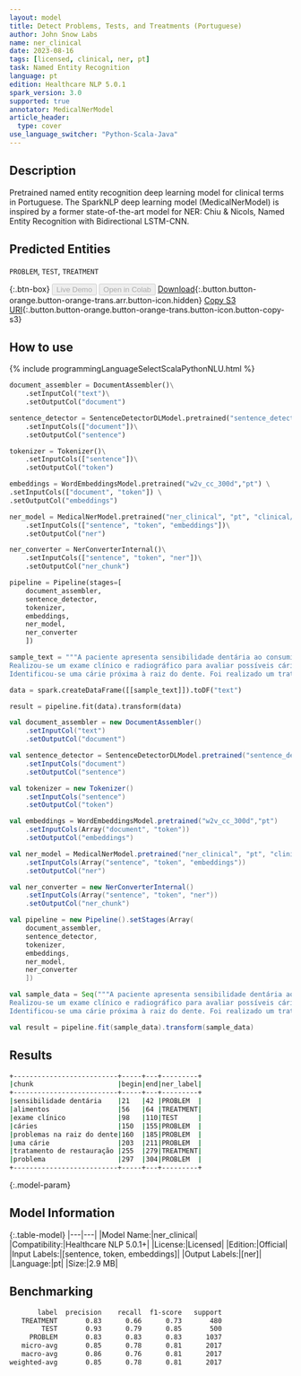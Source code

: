 ```yaml
---
layout: model
title: Detect Problems, Tests, and Treatments (Portuguese)
author: John Snow Labs
name: ner_clinical
date: 2023-08-16
tags: [licensed, clinical, ner, pt]
task: Named Entity Recognition
language: pt
edition: Healthcare NLP 5.0.1
spark_version: 3.0
supported: true
annotator: MedicalNerModel
article_header:
  type: cover
use_language_switcher: "Python-Scala-Java"
---
```


## Description

Pretrained named entity recognition deep learning model for clinical terms in Portuguese. The SparkNLP deep learning model (MedicalNerModel) is inspired by a former state-of-the-art model for NER: Chiu & Nicols, Named Entity Recognition with Bidirectional LSTM-CNN.

## Predicted Entities

`PROBLEM`, `TEST`, `TREATMENT`

{:.btn-box}
<button class="button button-orange" disabled>Live Demo</button>
<button class="button button-orange" disabled>Open in Colab</button>
[Download](https://s3.amazonaws.com/auxdata.johnsnowlabs.com/clinical/models/ner_clinical_pt_5.0.1_3.0_1692216634922.zip){:.button.button-orange.button-orange-trans.arr.button-icon.hidden}
[Copy S3 URI](s3://auxdata.johnsnowlabs.com/clinical/models/ner_clinical_pt_5.0.1_3.0_1692216634922.zip){:.button.button-orange.button-orange-trans.button-icon.button-copy-s3}

## How to use



<div class="tabs-box" markdown="1">
{% include programmingLanguageSelectScalaPythonNLU.html %}
  
```python
document_assembler = DocumentAssembler()\
    .setInputCol("text")\
    .setOutputCol("document")

sentence_detector = SentenceDetectorDLModel.pretrained("sentence_detector_dl", "en")\
    .setInputCols(["document"])\
    .setOutputCol("sentence")

tokenizer = Tokenizer()\
    .setInputCols(["sentence"])\
    .setOutputCol("token")

embeddings = WordEmbeddingsModel.pretrained("w2v_cc_300d","pt") \
.setInputCols(["document", "token"]) \
.setOutputCol("embeddings")

ner_model = MedicalNerModel.pretrained("ner_clinical", "pt", "clinical/models")\
    .setInputCols(["sentence", "token", "embeddings"])\
    .setOutputCol("ner")

ner_converter = NerConverterInternal()\
    .setInputCols(["sentence", "token", "ner"])\
    .setOutputCol("ner_chunk")

pipeline = Pipeline(stages=[
    document_assembler, 
    sentence_detector,
    tokenizer,
    embeddings,
    ner_model,
    ner_converter   
    ])

sample_text = """A paciente apresenta sensibilidade dentária ao consumir alimentos quentes e frios.
Realizou-se um exame clínico e radiográfico para avaliar possíveis cáries ou problemas na raiz do dente.
Identificou-se uma cárie próxima à raiz do dente. Foi realizado um tratamento de restauração para resolver o problema."""

data = spark.createDataFrame([[sample_text]]).toDF("text")

result = pipeline.fit(data).transform(data)
```
```scala
val document_assembler = new DocumentAssembler()
    .setInputCol("text")
    .setOutputCol("document")

val sentence_detector = SentenceDetectorDLModel.pretrained("sentence_detector_dl", "en")
    .setInputCols("document")
    .setOutputCol("sentence")

val tokenizer = new Tokenizer()
    .setInputCols("sentence")
    .setOutputCol("token")

val embeddings = WordEmbeddingsModel.pretrained("w2v_cc_300d","pt")
    .setInputCols(Array("document", "token"))
    .setOutputCol("embeddings")

val ner_model = MedicalNerModel.pretrained("ner_clinical", "pt", "clinical/models")
    .setInputCols(Array("sentence", "token", "embeddings"))
    .setOutputCol("ner")

val ner_converter = new NerConverterInternal()
    .setInputCols(Array("sentence", "token", "ner"))
    .setOutputCol("ner_chunk")

val pipeline = new Pipeline().setStages(Array(
    document_assembler, 
    sentence_detector,
    tokenizer,
    embeddings,
    ner_model,
    ner_converter   
    ])

val sample_data = Seq("""A paciente apresenta sensibilidade dentária ao consumir alimentos quentes e frios.
Realizou-se um exame clínico e radiográfico para avaliar possíveis cáries ou problemas na raiz do dente.
Identificou-se uma cárie próxima à raiz do dente. Foi realizado um tratamento de restauração para resolver o problema.""").toDS.toDF("text")

val result = pipeline.fit(sample_data).transform(sample_data)
```
</div>

## Results

```bash
+--------------------------+-----+---+---------+
|chunk                     |begin|end|ner_label|
+--------------------------+-----+---+---------+
|sensibilidade dentária    |21   |42 |PROBLEM  |
|alimentos                 |56   |64 |TREATMENT|
|exame clínico             |98   |110|TEST     |
|cáries                    |150  |155|PROBLEM  |
|problemas na raiz do dente|160  |185|PROBLEM  |
|uma cárie                 |203  |211|PROBLEM  |
|tratamento de restauração |255  |279|TREATMENT|
|problema                  |297  |304|PROBLEM  |
+--------------------------+-----+---+---------+
```

{:.model-param}
## Model Information

{:.table-model}
|---|---|
|Model Name:|ner_clinical|
|Compatibility:|Healthcare NLP 5.0.1+|
|License:|Licensed|
|Edition:|Official|
|Input Labels:|[sentence, token, embeddings]|
|Output Labels:|[ner]|
|Language:|pt|
|Size:|2.9 MB|

## Benchmarking

```bash
       label  precision    recall  f1-score   support
   TREATMENT       0.83      0.66      0.73       480
        TEST       0.93      0.79      0.85       500
     PROBLEM       0.83      0.83      0.83      1037
   micro-avg       0.85      0.78      0.81      2017
   macro-avg       0.86      0.76      0.81      2017
weighted-avg       0.85      0.78      0.81      2017
```
